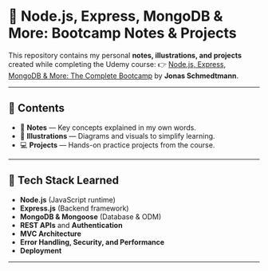 # 📘 Node.js, Express, MongoDB & More: Bootcamp Notes & Projects

This repository contains my personal **notes, illustrations, and projects** created while completing the Udemy course:
👉 [Node.js, Express, MongoDB & More: The Complete Bootcamp](https://www.udemy.com/course/nodejs-express-mongodb-bootcamp) by **Jonas Schmedtmann**.

---

## 📂 Contents  
- 📝 **Notes** — Key concepts explained in my own words.
- 🎨 **Illustrations** — Diagrams and visuals to simplify learning.
- 💻 **Projects** — Hands-on practice projects from the course.

---

## 🚀 Tech Stack Learned
- **Node.js** (JavaScript runtime)  
- **Express.js** (Backend framework)  
- **MongoDB & Mongoose** (Database & ODM)  
- **REST APIs** and **Authentication**
- **MVC Architecture**
- **Error Handling, Security, and Performance**
- **Deployment**

---